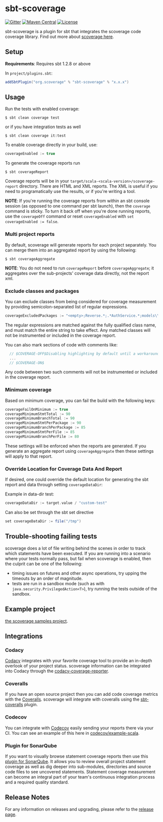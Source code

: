 # sbt-scoverage

[![Gitter](https://img.shields.io/gitter/room/scoverage/scoverage.svg)](https://gitter.im/scoverage/scoverage)
[![Maven Central](https://maven-badges.herokuapp.com/maven-central/org.scoverage/sbt-scoverage/badge.svg?kill_cache=1)](https://search.maven.org/artifact/org.scoverage/sbt-scoverage/)
[![License](http://img.shields.io/:license-Apache%202-red.svg)](http://www.apache.org/licenses/LICENSE-2.0.txt)

sbt-scoverage is a plugin for sbt that integrates the scoverage code coverage
library. Find out more about
[scoverage here](https://github.com/scoverage/scalac-scoverage-plugin).

## Setup

**Requirements**: Requires sbt 1.2.8 or above

In `project/plugins.sbt`:
```scala
addSbtPlugin("org.scoverage" % "sbt-scoverage" % "x.x.x")
```

## Usage

Run the tests with enabled coverage:
```
$ sbt clean coverage test
```
or if you have integration tests as well
```
$ sbt clean coverage it:test
```

To enable coverage directly in your build, use:
```scala
coverageEnabled := true
```

To generate the coverage reports run
```
$ sbt coverageReport
```

Coverage reports will be in your `target/scala-<scala-version>/scoverage-report`
directory.  There are HTML and XML reports. The XML is useful if you need to
programatically use the results, or if you're writing a tool.

**NOTE**: If you're running the coverage reports from within an sbt console
session (as opposed to one command per sbt launch), then the `coverage` command
is sticky.  To turn it back off when you're done running reports, use the
`coverageOff` command or reset `coverageEnabled` with `set coverageEnabled :=
false`.

### Multi project reports

By default, scoverage will generate reports for each project separately. You can
merge them into an aggregated report by using the following:

```
$ sbt coverageAggregate
```

**NOTE**: You do not need to run `coverageReport` before `coverageAggregate`; it
aggregates over the sub-projects' coverage data directly, not the report xml.

### Exclude classes and packages

You can exclude classes from being considered for coverage measurement by
providing semicolon-separated list of regular expressions.

```scala
coverageExcludedPackages := "<empty>;Reverse.*;.*AuthService.*;models\\.data\\..*"
```

The regular expressions are matched against the fully qualified class name, and
must match the entire string to take effect.  Any matched classes will not be
instrumented or included in the coverage report.

You can also mark sections of code with comments like:

```scala
  // $COVERAGE-OFF$Disabling highlighting by default until a workaround for https://issues.scala-lang.org/browse/SI-8596 is found
  ...
  // $COVERAGE-ON$
```

Any code between two such comments will not be instrumented or included in the
coverage report.

### Minimum coverage

Based on minimum coverage, you can fail the build with the following keys:

```scala
coverageFailOnMinimum := true
coverageMinimumStmtTotal := 90
coverageMinimumBranchTotal := 90
coverageMinimumStmtPerPackage := 90
coverageMinimumBranchPerPackage := 85
coverageMinimumStmtPerFile := 85
coverageMinimumBranchPerFile := 80
```

These settings will be enforced when the reports are generated.  If you generate
an aggregate report using `coverageAggregate` then these settings will apply to
that report.

### Override Location for Coverage Data And Report

If desired, one could override the default location for generating the sbt report and data through setting `coverageDataDir`:

Example in data-dir test:
```scala
coverageDataDir := target.value / "custom-test"
```

Can also be set through the sbt set directive
```scala
set coverageDataDir := file("/tmp")
```


## Trouble-shooting failing tests

scoverage does a lot of file writing behind the scenes in order to track which
statements have been executed.  If you are running into a scenario where your
tests normally pass, but fail when scoverage is enabled, then the culprit can be
one of the following:

* timing issues on futures and other async operations, try upping the timeouts by an order of magnitude.
* tests are run in a sandbox mode (such as with `java.security.PrivilegedAction<T>`), try running the tests outside of the sandbox.

## Example project

[the scoverage samples project](https://github.com/scoverage/sbt-scoverage-samples).

## Integrations

### Codacy

[Codacy](https://www.codacy.com) integrates with your favorite coverage tool to
provide an in-depth overlook of your project status. scoverage information can
be integrated into Codacy through the
[codacy-coverage-reporter](https://github.com/codacy/codacy-coverage-reporter).

### Coveralls

If you have an open source project then you can add code coverage metrics with
the [Coveralls](https://coveralls.io/). scoverage will integrate with coveralls
using the [sbt-coveralls](https://github.com/scoverage/sbt-coveralls) plugin.

### Codecov

You can integrate with [Codecov](https://about.codecov.io/) easily sending your
reports there via your CI. You can see an example of this here in
[codecov/example-scala](https://github.com/codecov/example-scala).

### Plugin for SonarQube

If you want to visually browse statement coverage reports then use this [plugin
for SonarQube](https://github.com/RadoBuransky/sonar-scoverage-plugin).  It
allows you to review overall project statement coverage as well as dig deeper
into sub-modules, directories and source code files to see uncovered statements.
Statement coverage measurement can become an integral part of your team's
continuous integration process and a required quality standard.

## Release Notes

For any information on releases and upgrading, please refer to the [release
page](https://github.com/scoverage/sbt-scoverage/releases).
